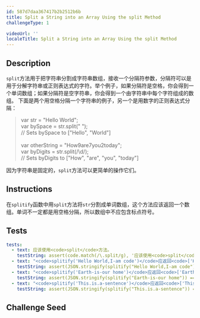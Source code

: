 ```yaml
---
id: 587d7daa367417b2b2512b6b
title: Split a String into an Array Using the split Method
challengeType: 1

videoUrl: ''
localeTitle: Split a String into an Array Using the split Method
---
```


## Description
<section id='description'>
<code>split</code>方法用于把字符串分割成字符串数组，接收一个分隔符参数，分隔符可以是用于分解字符串或正则表达式的字符。举个例子，如果分隔符是空格，你会得到一个单词数组；如果分隔符是空字符串，你会得到一个由字符串中每个字符组成的数组。
下面是两个用空格分隔一个字符串的例子，另一个是用数字的正则表达式分隔：
<blockquote>var str = "Hello World";<br>var bySpace = str.split(" ");<br>// Sets bySpace to ["Hello", "World"]<br><br>var otherString = "How9are7you2today";<br>var byDigits = str.split(/\d/);<br>// Sets byDigits to ["How", "are", "you", "today"]</blockquote>
因为字符串是固定的，<code>split</code>方法可以更简单的操作它们。
</section>

## Instructions
<section id='instructions'>
在<code>splitify</code>函数中用<code>split</code>方法将<code>str</code>分割成单词数组，这个方法应该返回一个数组。单词不一定都是用空格分隔，所以数组中不应包含标点符号。
</section>

## Tests
<section id='tests'>

```yml
tests:
  - text: 应该使用<code>split</code>方法。
    testString: assert(code.match(/\.split/g), '应该使用<code>split</code>方法。');
  - text: "<code>splitify('Hello World,I-am code')</code>应返回<code>['Hello', 'World', 'I', 'am', 'code']</code>。"
    testString: assert(JSON.stringify(splitify("Hello World,I-am code")) === JSON.stringify(["Hello", "World", "I", "am", "code"]), '<code>splitify("Hello World,I-am code")</code>应返回<code>["Hello", "World", "I", "am", "code"]</code>。');
  - text: "<code>splitify('Earth-is-our home')</code>应返回<code>['Earth', 'is', 'our', 'home']</code>。"
    testString: assert(JSON.stringify(splitify("Earth-is-our home")) === JSON.stringify(["Earth", "is", "our", "home"]), '<code>splitify("Earth-is-our home")</code>应返回<code>["Earth", "is", "our", "home"]</code>。');
  - text: "<code>splitify('This.is.a-sentence')</code>应返回<code>['This', 'is', 'a', 'sentence']</code>。"
    testString: assert(JSON.stringify(splitify("This.is.a-sentence")) === JSON.stringify(["This", "is", "a", "sentence"]), '<code>splitify("This.is.a-sentence")</code>应返回<code>["This", "is", "a", "sentence"]</code>。');

```

</section>

## Challenge Seed
<section id='challengeSeed'>















</section>

              